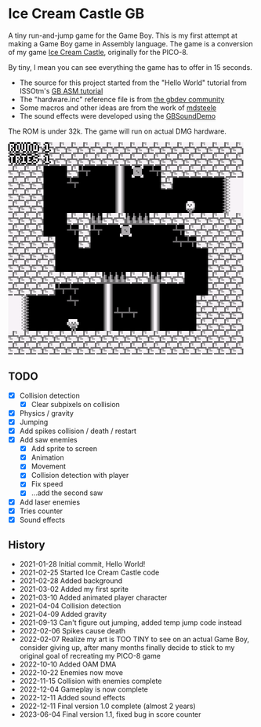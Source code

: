 # Ice Cream Castle GB

A tiny run-and-jump game for the Game Boy. This is my first attempt at making a Game Boy game in Assembly language. The game is a conversion of my game [Ice Cream Castle](https://github.com/drcouzelis/pico-8), originally for the PICO-8.

By tiny, I mean you can see everything the game has to offer in 15 seconds.

- The source for this project started from the "Hello World" tutorial from ISSOtm's [GB ASM tutorial](https://eldred.fr/gb-asm-tutorial/hello-world.html)
- The "hardware.inc" reference file is from [the gbdev community](https://github.com/gbdev/hardware.inc)
- Some macros and other ideas are from the work of [mdsteele](https://github.com/mdsteele/big2small)
- The sound effects were developed using the [GBSoundDemo](https://github.com/Zal0/GBSoundDemo/)

The ROM is under 32k. The game will run on actual DMG hardware.

![Screenshot](/dev/screenshot-20221220.png?raw=true)

## TODO

- [x] Collision detection
  - [x] Clear subpixels on collision
- [x] Physics / gravity
- [x] Jumping
- [x] Add spikes collision / death / restart
- [x] Add saw enemies
  - [x] Add sprite to screen
  - [x] Animation
  - [x] Movement
  - [x] Collision detection with player
  - [x] Fix speed
  - [x] ...add the second saw
- [x] Add laser enemies
- [x] Tries counter
- [x] Sound effects

## History

- 2021-01-28 Initial commit, Hello World!
- 2021-02-25 Started Ice Cream Castle code
- 2021-02-28 Added background
- 2021-03-02 Added my first sprite
- 2021-03-10 Added animated player character
- 2021-04-04 Collision detection
- 2021-04-09 Added gravity
- 2021-09-13 Can't figure out jumping, added temp jump code instead
- 2022-02-06 Spikes cause death
- 2022-02-07 Realize my art is TOO TINY to see on an actual Game Boy, consider giving up, after many months finally decide to stick to my original goal of recreating my PICO-8 game
- 2022-10-10 Added OAM DMA
- 2022-10-22 Enemies now move
- 2022-11-15 Collision with enemies complete
- 2022-12-04 Gameplay is now complete
- 2022-12-11 Added sound effects
- 2022-12-11 Final version 1.0 complete (almost 2 years)
- 2023-06-04 Final version 1.1, fixed bug in score counter

